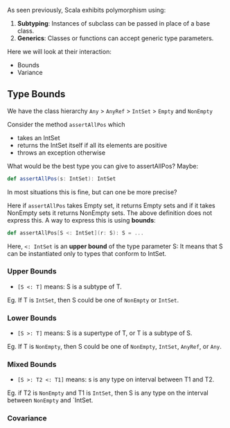 As seen previously, Scala exhibits polymorphism using: 

1. **Subtyping**:  Instances of subclass can be passed in place of a base class.
2. **Generics**: Classes or functions can accept generic type parameters.

Here we will look at their interaction:

* Bounds
* Variance

## Type Bounds

We have the class hierarchy `Any` > `AnyRef` > `IntSet` > `Empty` and `NonEmpty`

Consider the method `assertAllPos` which

* takes an IntSet
* returns the IntSet itself if all its elements are positive
* throws an exception otherwise

What would be the best type you can give to assertAllPos? Maybe:
```scala
def assertAllPos(s: IntSet): IntSet
```
In most situations this is fine, but can one be more precise?

Here if `assertAllPos` takes Empty set, it returns Empty sets and  if it takes NonEmpty sets it returns NonEmpty sets. The above definition does not express this. A way to express this is using **bounds**:
```scala
def assertAllPos[S <: IntSet](r: S): S = ...
```

Here, `<: IntSet` is an **upper bound** of the type parameter S: It means that S can be instantiated only to types that conform to IntSet. <br/>

### Upper Bounds
* `[S <: T]` means: S is a subtype of T.

Eg. If T is `IntSet`, then S could be one of `NonEmpty` or `IntSet`.

### Lower Bounds
* `[S >: T]` means: S is a supertype of T, or T is a subtype of S.

Eg. If T is `NonEmpty`, then S could be one of `NonEmpty`, `IntSet`, `AnyRef`, or `Any`.

### Mixed Bounds
* `[S >: T2 <: T1]` means: s is any type on interval between T1 and T2.

Eg. if T2 is `NonEmpty` and T1 is `IntSet`, then S is any type on the interval between `NonEmpty` and `IntSet.

### Covariance

